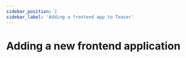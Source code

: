 ```yaml
---
sidebar_position: 2
sidebar_label: 'Adding a frontend app to Teaser'
---
```


# Adding a new frontend application
